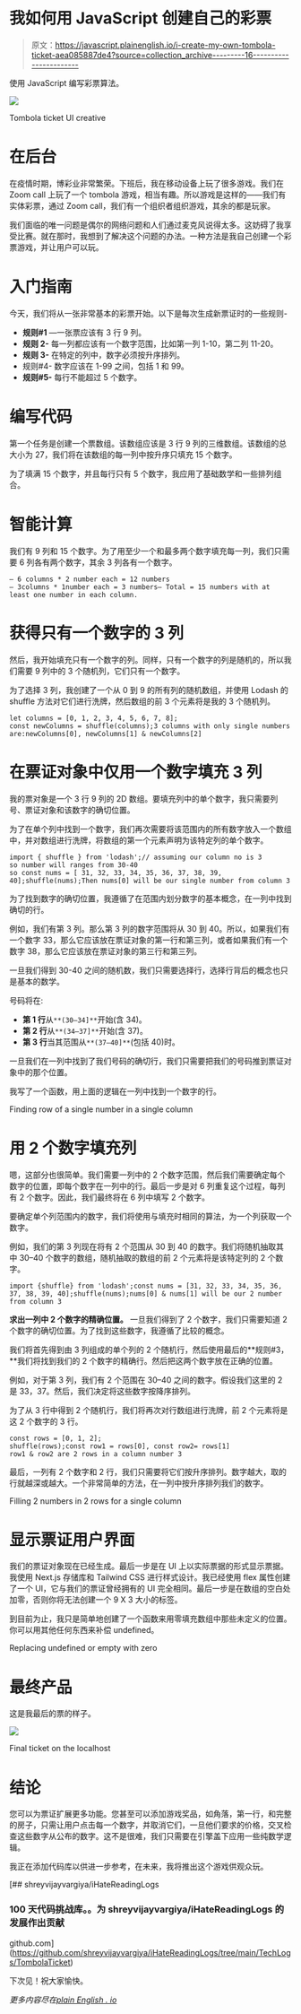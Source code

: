 # 我如何用 JavaScript 创建自己的彩票

> 原文：<https://javascript.plainenglish.io/i-create-my-own-tombola-ticket-aea085887de4?source=collection_archive---------16----------------------->

使用 JavaScript 编写彩票算法。

![](img/8f32cefd401d588fbccff811153d5f19.png)

Tombola ticket UI creative

# 在后台

在疫情时期，博彩业非常繁荣。下班后，我在移动设备上玩了很多游戏。我们在 Zoom call 上玩了一个 tombola 游戏，相当有趣。所以游戏是这样的——我们有实体彩票，通过 Zoom call，我们有一个组织者组织游戏，其余的都是玩家。

我们面临的唯一问题是偶尔的网络问题和人们通过麦克风说得太多。这妨碍了我享受比赛。就在那时，我想到了解决这个问题的办法。一种方法是我自己创建一个彩票游戏，并让用户可以玩。

# 入门指南

今天，我们将从一张非常基本的彩票开始。以下是每次生成新票证时的一些规则-

*   **规则#1** —一张票应该有 3 行 9 列。
*   **规则 2-** 每一列都应该有一个数字范围，比如第一列 1-10，第二列 11-20。
*   **规则 3-** 在特定的列中，数字必须按升序排列。
*   规则#4- 数字应该在 1-99 之间，包括 1 和 99。
*   **规则#5-** 每行不能超过 5 个数字。

# 编写代码

第一个任务是创建一个票数组。该数组应该是 3 行 9 列的三维数组。该数组的总大小为 27，我们将在该数组的每一列中按升序只填充 15 个数字。

为了填满 15 个数字，并且每行只有 5 个数字，我应用了基础数学和一些排列组合。

# **智能计算**

我们有 9 列和 15 个数字。为了用至少一个和最多两个数字填充每一列，我们只需要 6 列各有两个数字，其余 3 列各有一个数字。

```
– 6 columns * 2 number each = 12 numbers
– 3columns * 1number each = 3 numbers– Total = 15 numbers with at least one number in each column.
```

# 获得只有一个数字的 3 列

然后，我开始填充只有一个数字的列。同样，只有一个数字的列是随机的，所以我们需要 9 列中的 3 个随机列，它们只有一个数字。

为了选择 3 列，我创建了一个从 0 到 9 的所有列的随机数组，并使用 Lodash 的 shuffle 方法对它们进行洗牌，然后数组的前 3 个元素将是我的 3 个随机列。

```
let columns = [0, 1, 2, 3, 4, 5, 6, 7, 8];
const newColumns = shuffle(columns);3 columns with only single numbers are:newColumns[0], newColumns[1] & newColumns[2]
```

# 在票证对象中仅用一个数字填充 3 列

我的票对象是一个 3 行 9 列的 2D 数组。要填充列中的单个数字，我只需要列号、票证对象和该数字的确切位置。

为了在单个列中找到一个数字，我们再次需要将该范围内的所有数字放入一个数组中，并对数组进行洗牌，将数组的第一个元素声明为该特定列的单个数字。

```
import { shuffle } from 'lodash';// assuming our column no is 3
so number will ranges from 30-40 
so const nums = [ 31, 32, 33, 34, 35, 36, 37, 38, 39, 40];shuffle(nums);Then nums[0] will be our single number from column 3
```

为了找到数字的确切位置，我遵循了在范围内划分数字的基本概念，在一列中找到确切的行。

例如，我们有第 3 列。那么第 3 列的数字范围将从 30 到 40。所以，如果我们有一个数字 33，那么它应该放在票证对象的第一行和第三列，或者如果我们有一个数字 38，那么它应该放在票证对象的第三行和第三列。

一旦我们得到 30-40 之间的随机数，我们只需要选择行，选择行背后的概念也只是基本的数学。

号码将在:

*   **第 1 行**从`**(30–34]**`开始(含 34)。
*   **第 2 行**从`**(34–37]**`开始(含 37)。
*   **第 3 行**当其范围从`**(37–40]**`(包括 40)时。

一旦我们在一列中找到了我们号码的确切行，我们只需要把我们的号码推到票证对象中的那个位置。

我写了一个函数，用上面的逻辑在一列中找到一个数字的行。

Finding row of a single number in a single column

# 用 2 个数字填充列

嗯，这部分也很简单。我们需要一列中的 2 个数字范围，然后我们需要确定每个数字的位置，即每个数字在一列中的行。最后一步是对 6 列重复这个过程，每列有 2 个数字。因此，我们最终将在 6 列中填写 2 个数字。

要确定单个列范围内的数字，我们将使用与填充时相同的算法，为一个列获取一个数字。

例如，我们的第 3 列现在将有 2 个范围从 30 到 40 的数字。我们将随机抽取其中 30–40 个数字的数组，随机抽取的数组的前 2 个元素将是该特定列的 2 个数字。

```
import {shuffle} from 'lodash';const nums = [31, 32, 33, 34, 35, 36, 37, 38, 39, 40];shuffle(nums);nums[0] & nums[1] will be our 2 number from column 3
```

**求出一列中 2 个数字的精确位置。** 一旦我们得到了 2 个数字，我们只需要知道 2 个数字的确切位置。为了找到这些数字，我遵循了比较的概念。

我们将首先得到由 3 列组成的单个列的 2 个随机行，然后使用最后的**规则#3，**我们将找到我们的 2 个数字的精确行。然后把这两个数字放在正确的位置。

例如，对于第 3 列，我们有 2 个范围在 30–40 之间的数字。假设我们这里的 2 是 33，37。然后，我们决定将这些数字按降序排列。

为了从 3 行中得到 2 个随机行，我们将再次对行数组进行洗牌，前 2 个元素将是这 2 个数字的 3 行。

```
const rows = [0, 1, 2];
shuffle(rows);const row1 = rows[0], const row2= rows[1] 
row1 & row2 are 2 rows in a column number 3
```

最后，一列有 2 个数字和 2 行，我们只需要将它们按升序排列。数字越大，取的行就越深或越大。一个非常简单的方法，在一列中按升序排列我们的数字。

Filling 2 numbers in 2 rows for a single column

# 显示票证用户界面

我们的票证对象现在已经生成。最后一步是在 UI 上以实际票据的形式显示票据。我使用 Next.js 存储库和 Tailwind CSS 进行样式设计。我已经使用 flex 属性创建了一个 UI，它与我们的票证曾经拥有的 UI 完全相同。最后一步是在数组的空白处加零，否则你将无法创建一个 9 X 3 大小的标签。

到目前为止，我只是简单地创建了一个函数来用零填充数组中那些未定义的位置。你可以用其他任何东西来补偿 undefined。

Replacing undefined or empty with zero

# 最终产品

这是我最后的票的样子。

![](img/7383d9e0c5cf7276c80a6c4ae4b8686a.png)

Final ticket on the localhost

# 结论

您可以为票证扩展更多功能。您甚至可以添加游戏奖品，如角落，第一行，和完整的房子，只需让用户点击每一个数字，并取消它们，一旦他们要求的价格，交叉检查这些数字从公布的数字。这不是很难，我们只需要在引擎盖下应用一些纯数学逻辑。

我正在添加代码库以供进一步参考，在未来，我将推出这个游戏供观众玩。

[](https://github.com/shreyvijayvargiya/iHateReadingLogs/tree/main/TechLogs/TombolaTicket) [## shreyvijayvargiya/iHateReadingLogs

### 100 天代码挑战库。。为 shreyvijayvargiya/iHateReadingLogs 的发展作出贡献

github.com](https://github.com/shreyvijayvargiya/iHateReadingLogs/tree/main/TechLogs/TombolaTicket) 

下次见！祝大家愉快。

*更多内容尽在*[*plain English . io*](http://plainenglish.io/)